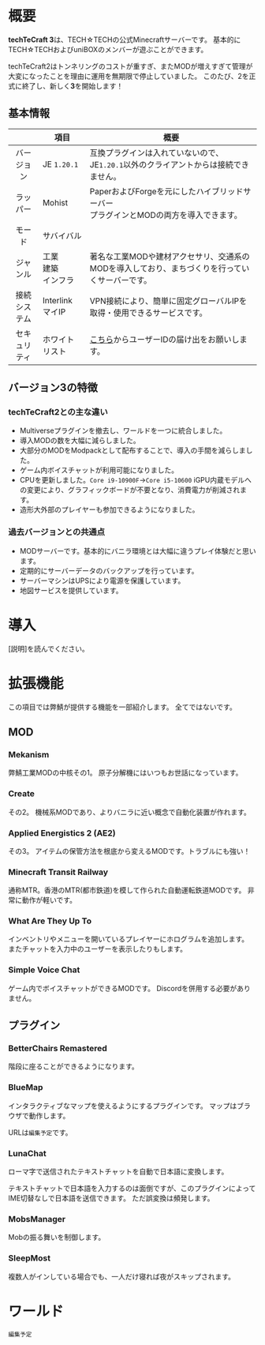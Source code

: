 # 概要

**techTeCraft 3**は、TECH☆TECHの公式Minecraftサーバーです。
基本的にTECH☆TECHおよびuniBOXのメンバーが遊ぶことができます。

techTeCraft2はトンネリングのコストが重すぎ、またMODが増えすぎて管理が大変になったことを理由に運用を無期限で停止していました。
このたび、2を正式に終了し、新しく**3**を開始します！

## 基本情報

|        | 項目               | 概要                                                   |
| :----: | ---------------- | ---------------------------------------------------- |
| バージョン  | JE `1.20.1`      | 互換プラグインは入れていないので、JE`1.20.1`以外のクライアントからは接続できません。      |
|  ラッパー  | Mohist           | PaperおよびForgeを元にしたハイブリッドサーバー<br>プラグインとMODの両方を導入できます。 |
|  モード   | サバイバル | |
|  ジャンル  | 工業<br>建築<br>インフラ | 著名な工業MODや建材アクセサリ、交通系のMODを導入しており、まちづくりを行っていくサーバーです。   |
| 接続システム | Interlink マイIP | VPN接続により、簡単に固定グローバルIPを取得・使用できるサービスです。 |
| セキュリティ | ホワイトリスト          | [こちら](https://forms.gle/2KQXQp2awNxUfEXX9)からユーザーIDの届け出をお願いします。 |

## バージョン3の特徴

### techTeCraft2との主な違い

- Multiverseプラグインを撤去し、ワールドを一つに統合しました。
- 導入MODの数を大幅に減らしました。
- 大部分のMODをModpackとして配布することで、導入の手間を減らしました。
- ゲーム内ボイスチャットが利用可能になりました。
- CPUを更新しました。`Core i9-10900F`→`Core i5-10600` iGPU内蔵モデルへの変更により、グラフィックボードが不要となり、消費電力が削減されます。
- 造形大外部のプレイヤーも参加できるようになりました。

### 過去バージョンとの共通点

- MODサーバーです。基本的にバニラ環境とは大幅に違うプレイ体験だと思います。
- 定期的にサーバーデータのバックアップを行っています。
- サーバーマシンはUPSにより電源を保護しています。
- 地図サービスを提供しています。

# 導入

[説明]を読んでください。

# 拡張機能

この項目では弊鯖が提供する機能を一部紹介します。
全てではないです。

## MOD

### Mekanism

弊鯖工業MODの中核その1。
原子分解機にはいつもお世話になっています。

### Create

その2。
機械系MODであり、よりバニラに近い概念で自動化装置が作れます。

### Applied Energistics 2 (AE2)

その3。
アイテムの保管方法を根底から変えるMODです。トラブルにも強い！

### Minecraft Transit Railway

通称MTR。香港のMTR(都市鉄道)を模して作られた自動運転鉄道MODです。
非常に動作が軽いです。

### What Are They Up To

インベントリやメニューを開いているプレイヤーにホログラムを追加します。
またチャットを入力中のユーザーを表示したりもします。

### Simple Voice Chat

ゲーム内でボイスチャットができるMODです。
Discordを併用する必要がありません。

## プラグイン

### BetterChairs Remastered

階段に座ることができるようになります。

### BlueMap

インタラクティブなマップを使えるようにするプラグインです。
マップはブラウザで動作します。

URLは`編集予定`です。

### LunaChat

ローマ字で送信されたテキストチャットを自動で日本語に変換します。

テキストチャットで日本語を入力するのは面倒ですが、このプラグインによってIME切替なしで日本語を送信できます。
ただ誤変換は頻発します。

### MobsManager

Mobの振る舞いを制御します。

### SleepMost

複数人がインしている場合でも、一人だけ寝れば夜がスキップされます。

# ワールド

`編集予定`
